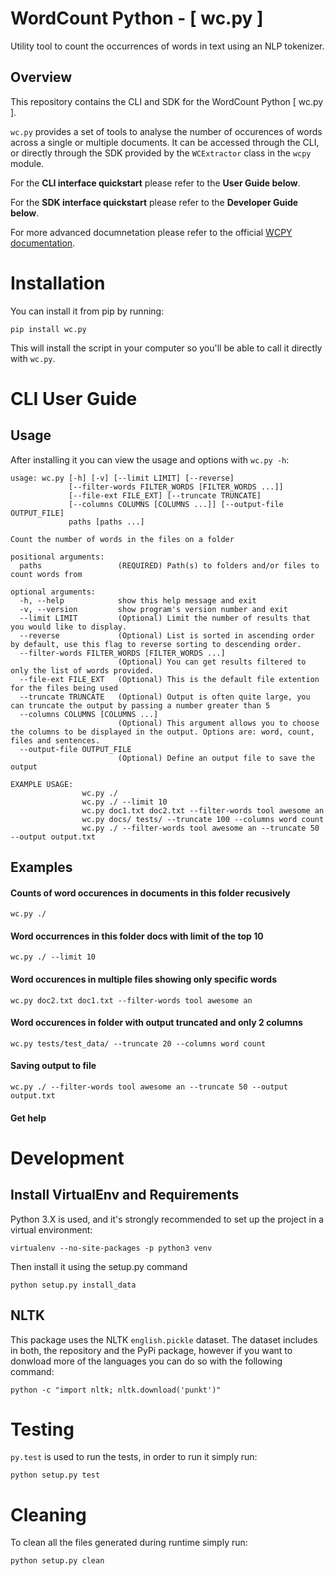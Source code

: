 
# WordCount Python - [ wc.py ]

Utility tool to count the occurrences of words in text using an NLP tokenizer.

## Overview

This repository contains the CLI and SDK for the WordCount Python [ wc.py ].

`wc.py` provides a set of tools to analyse the number of occurences of words across a single or multiple documents. It can be accessed through the CLI, or directly through the SDK provided by the `WCExtractor` class in the `wcpy` module.

For the **CLI interface quickstart** please refer to the **User Guide below**.

For the **SDK interface quickstart** please refer to the **Developer Guide below**.

For more advanced documnetation please refer to the official [WCPY documentation](https://axsauze.github.io/wcpy/).

# Installation

You can install it from pip by running:

```
pip install wc.py
```

This will install the script in your computer so you'll be able to call it directly with `wc.py`.

# CLI User Guide

## Usage

After installing it you can view the usage and options with `wc.py -h`:

```
usage: wc.py [-h] [-v] [--limit LIMIT] [--reverse]
             [--filter-words FILTER_WORDS [FILTER_WORDS ...]]
             [--file-ext FILE_EXT] [--truncate TRUNCATE]
             [--columns COLUMNS [COLUMNS ...]] [--output-file OUTPUT_FILE]
             paths [paths ...]

Count the number of words in the files on a folder

positional arguments:
  paths                 (REQUIRED) Path(s) to folders and/or files to count words from

optional arguments:
  -h, --help            show this help message and exit
  -v, --version         show program's version number and exit
  --limit LIMIT         (Optional) Limit the number of results that you would like to display.
  --reverse             (Optional) List is sorted in ascending order by default, use this flag to reverse sorting to descending order.
  --filter-words FILTER_WORDS [FILTER_WORDS ...]
                        (Optional) You can get results filtered to only the list of words provided.
  --file-ext FILE_EXT   (Optional) This is the default file extention for the files being used
  --truncate TRUNCATE   (Optional) Output is often quite large, you can truncate the output by passing a number greater than 5
  --columns COLUMNS [COLUMNS ...]
                        (Optional) This argument allows you to choose the columns to be displayed in the output. Options are: word, count, files and sentences.
  --output-file OUTPUT_FILE
                        (Optional) Define an output file to save the output

EXAMPLE USAGE:
                wc.py ./
                wc.py ./ --limit 10
                wc.py doc1.txt doc2.txt --filter-words tool awesome an
                wc.py docs/ tests/ --truncate 100 --columns word count
                wc.py ./ --filter-words tool awesome an --truncate 50 --output output.txt
```

## Examples

#### Counts of word occurences in documents in this folder recusively

```
wc.py ./
```

#### Word occurrences in this folder docs with limit of the top 10

```
wc.py ./ --limit 10
```

#### Word occurences in multiple files showing only specific words

```
wc.py doc2.txt doc1.txt --filter-words tool awesome an
```

#### Word occurences in folder with output truncated and only 2 columns

```
wc.py tests/test_data/ --truncate 20 --columns word count
```

#### Saving output to file

```
wc.py ./ --filter-words tool awesome an --truncate 50 --output output.txt
```

#### Get help


# Development

## Install VirtualEnv and Requirements

Python 3.X is used, and it's strongly recommended to set up the project in a virtual environment:

```
virtualenv --no-site-packages -p python3 venv
```

Then install it using the setup.py command

```
python setup.py install_data
```

## NLTK

This package uses the NLTK `english.pickle` dataset. The dataset includes in both, the repository and the PyPi package, however if you want to donwload more of the languages you can do so with the following command:

```
python -c "import nltk; nltk.download('punkt')"
```


# Testing

`py.test` is used to run the tests, in order to run it simply run:

```
python setup.py test
```

# Cleaning

To clean all the files generated during runtime simply run:

```
python setup.py clean
```



